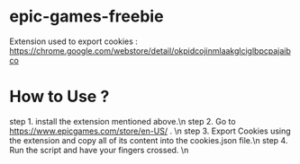 # epic-games-freebie
Extension used to export cookies : https://chrome.google.com/webstore/detail/okpidcojinmlaakglciglbpcpajaibco

# How to Use ?
step 1. install the extension mentioned above.\n
step 2. Go to https://www.epicgames.com/store/en-US/ . \n
step 3. Export Cookies using the extension and copy all of its content into the cookies.json file.\n
step 4. Run the script and have your fingers crossed. \n